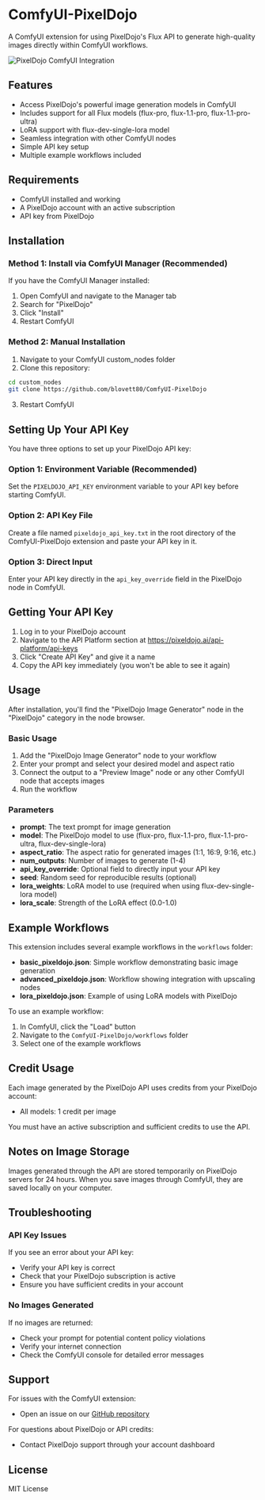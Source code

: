 # ComfyUI-PixelDojo

A ComfyUI extension for using PixelDojo's Flux API to generate high-quality images directly within ComfyUI workflows.

![PixelDojo ComfyUI Integration](https://pixeldojo.ai/images/comfyui-banner.jpg)

## Features

- Access PixelDojo's powerful image generation models in ComfyUI
- Includes support for all Flux models (flux-pro, flux-1.1-pro, flux-1.1-pro-ultra)
- LoRA support with flux-dev-single-lora model
- Seamless integration with other ComfyUI nodes
- Simple API key setup
- Multiple example workflows included

## Requirements

- ComfyUI installed and working
- A PixelDojo account with an active subscription
- API key from PixelDojo

## Installation

### Method 1: Install via ComfyUI Manager (Recommended)

If you have the ComfyUI Manager installed:

1. Open ComfyUI and navigate to the Manager tab
2. Search for "PixelDojo"
3. Click "Install"
4. Restart ComfyUI

### Method 2: Manual Installation

1. Navigate to your ComfyUI custom_nodes folder
2. Clone this repository:
```bash
cd custom_nodes
git clone https://github.com/blovett80/ComfyUI-PixelDojo
```
3. Restart ComfyUI

## Setting Up Your API Key

You have three options to set up your PixelDojo API key:

### Option 1: Environment Variable (Recommended)

Set the `PIXELDOJO_API_KEY` environment variable to your API key before starting ComfyUI.

### Option 2: API Key File

Create a file named `pixeldojo_api_key.txt` in the root directory of the ComfyUI-PixelDojo extension and paste your API key in it.

### Option 3: Direct Input

Enter your API key directly in the `api_key_override` field in the PixelDojo node in ComfyUI.

## Getting Your API Key

1. Log in to your PixelDojo account
2. Navigate to the API Platform section at https://pixeldojo.ai/api-platform/api-keys
3. Click "Create API Key" and give it a name
4. Copy the API key immediately (you won't be able to see it again)

## Usage

After installation, you'll find the "PixelDojo Image Generator" node in the "PixelDojo" category in the node browser.

### Basic Usage

1. Add the "PixelDojo Image Generator" node to your workflow
2. Enter your prompt and select your desired model and aspect ratio
3. Connect the output to a "Preview Image" node or any other ComfyUI node that accepts images
4. Run the workflow

### Parameters

- **prompt**: The text prompt for image generation
- **model**: The PixelDojo model to use (flux-pro, flux-1.1-pro, flux-1.1-pro-ultra, flux-dev-single-lora)
- **aspect_ratio**: The aspect ratio for generated images (1:1, 16:9, 9:16, etc.)
- **num_outputs**: Number of images to generate (1-4)
- **api_key_override**: Optional field to directly input your API key
- **seed**: Random seed for reproducible results (optional)
- **lora_weights**: LoRA model to use (required when using flux-dev-single-lora model)
- **lora_scale**: Strength of the LoRA effect (0.0-1.0)

## Example Workflows

This extension includes several example workflows in the `workflows` folder:

- **basic_pixeldojo.json**: Simple workflow demonstrating basic image generation
- **advanced_pixeldojo.json**: Workflow showing integration with upscaling nodes
- **lora_pixeldojo.json**: Example of using LoRA models with PixelDojo

To use an example workflow:
1. In ComfyUI, click the "Load" button
2. Navigate to the `ComfyUI-PixelDojo/workflows` folder
3. Select one of the example workflows

## Credit Usage

Each image generated by the PixelDojo API uses credits from your PixelDojo account:
- All models: 1 credit per image

You must have an active subscription and sufficient credits to use the API.

## Notes on Image Storage

Images generated through the API are stored temporarily on PixelDojo servers for 24 hours. When you save images through ComfyUI, they are saved locally on your computer.

## Troubleshooting

### API Key Issues

If you see an error about your API key:
- Verify your API key is correct
- Check that your PixelDojo subscription is active
- Ensure you have sufficient credits in your account

### No Images Generated

If no images are returned:
- Check your prompt for potential content policy violations
- Verify your internet connection
- Check the ComfyUI console for detailed error messages

## Support

For issues with the ComfyUI extension:
- Open an issue on our [GitHub repository](https://github.com/blovett80/ComfyUI-PixelDojo)

For questions about PixelDojo or API credits:
- Contact PixelDojo support through your account dashboard

## License

MIT License 